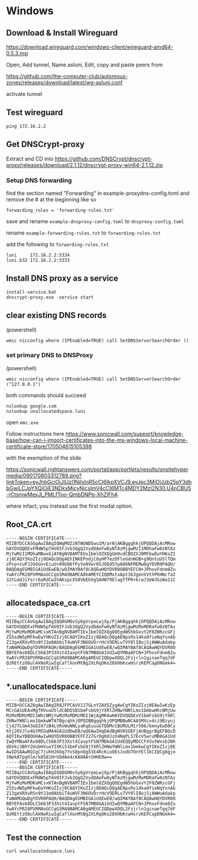 # Windows

## Download & Install Wireguard

https://download.wireguard.com/windows-client/wireguard-amd64-0.5.3.msi

Open, Add tunnel, Name asluni, Edit, copy and paste peers from

https://github.com/the-computer-club/automous-zones/releases/download/latest/wg-asluni.conf

activate tunnel

## Test wireguard
```
ping 172.16.2.2
```


## Get DNSCrypt-proxy
Extract and CD into https://github.com/DNSCrypt/dnscrypt-proxy/releases/download/2.1.12/dnscrypt-proxy-win64-2.1.12.zip


### Setup DNS forwarding
find the section named  "Forwarding" in example-proxydns-config.toml
and remove the # at the beginning like so
```
forwarding_rules = 'forwarding-rules.txt'
```
save and rename `example-dnsproxy-config.toml` to `dnsproxy-config.toml`

rename `example-forwarding-rules.txt` to `forwarding-rules.txt`

add the following to `forwarding-rules.txt`

```
luni     172.16.2.2:5334
luni.b32 172.16.2.2:5333
```

## Install DNS proxy as a service

```
install-service.bat
dnscrypt-proxy.exe -service start
```


## clear existing DNS records
(powershell)
```
wmic nicconfig where (IPEnabled=TRUE) call SetDNSServerSearchOrder ()
```

### set primary DNS to DNSProxy
(powershell)
```
wmic nicconfig where (IPEnabled=TRUE) call SetDNSServerSearchOrder ("127.0.0.1")
```

both commands should succeed
```
nslookup google.com
nslookup unallocatedspace.luni
```

open `mmc.exe`

Follow instructions here
https://www.sonicwall.com/support/knowledge-base/how-can-i-import-certificates-into-the-ms-windows-local-machine-certificate-store/170504615105398

with the exemption of the slide

https://sonicwall.rightanswers.com/portal/app/portlets/results/onsitehypermedia/090170803312789.png?linkToken=eyJhbGciOiJIUzI1NiIsInR5cCI6IkpXVCJ9.eyJpc3MiOiJzb25pY3dhbGwiLCJpYXQiOjE3NDkxMjcyNjcsImV4cCI6MTc4MDY2MzI2N30.U4nCBU5-rCtsmwMexJl_PMLfTpo-QmbDNPp-XhZlFhA

where infact, you instead use the first modal option.


## Root_CA.crt
```
-----BEGIN CERTIFICATE-----
MIIBfDCCASGgAwIBAgIQWqMOZzNfWUND5wu1M/arNjAKBggqhkjOPQQDAjAcMRow
GAYDVQQDExFMdW5pTmV0IFJvb3QgQ2VydDAeFw0yNTAzMjgwMzI1MDhaFw0zNTAz
MjYwMzI1MDhaMBwxGjAYBgNVBAMTEUx1bmlOZXQgUm9vdCBDZXJ0MFkwEwYHKoZI
zj0CAQYIKoZIzj0DAQcDQgAEhINKEPodjC8yHP7ezDFloGdnNGB+g9QntuUSlTQm
zP+p+zuPJJG6Gn+EiuU+09GQ6fPyYe8Vwr6SJOQd5YpA06NFMEMwDgYDVR0PAQH/
BAQDAgEGMBIGA1UdEwEB/wQIMAYBAf8CAQEwHQYDVR0OBBYEFCN+JPhovFdnm8Zu
YwAYcPR28PVRMAoGCCqGSM49BAMCA0kAMEYCIQDMxtxApt363genVVthPKHNcfa2
32tLmdJiYsrr6aRdCwIhAKspcXS8VbEhXgSAHW79ElagYTPR+kraJ3eWJGzWa11C
-----END CERTIFICATE-----
```

## allocatedspace_ca.crt
```
-----BEGIN CERTIFICATE-----
MIIBqzCCAVGgAwIBAgIQQ0GM0vSy6gVrpeLwjXp/PjAKBggqhkjOPQQDAjAcMRow
GAYDVQQDExFMdW5pTmV0IFJvb3QgQ2VydDAeFw0yNTAzMjgwMzMxMDRaFw0zNTAz
MjYwMzMxMDRaMCsxKTAnBgNVBAMTIEx1bmlOZXQgQ0EgdW5hbGxvY2F0ZWRzcGFj
ZS5sdW5pMFkwEwYHKoZIzj0CAQYIKoZIzj0DAQcDQgAENpsRx14ka0fieNqYsnAb
Z13geXRXvR5n9YJ1m8AbbiT4uWVF3N6OVDrrHcV9ERLu7VY8lI8ojSjAWWuAdakp
faNmMGQwDgYDVR0PAQH/BAQDAgEGMBIGA1UdEwEB/wQIMAYBAf8CAQAwHQYDVR0O
BBYEFAs68DLCS663P33Xst4IavptFSN7MB8GA1UdIwQYMBaAFCN+JPhovFdnm8Zu
YwAYcPR28PVRMAoGCCqGSM49BAMCA0gAMEUCIQDpwXDQL2Fzjrln1ginaeTqq7dF
QzREttzO8ulAkNoRiwIgCaflXonMtBg2XLRqOKo28XHbKcwHsrzKEPCapDNGmk4=
-----END CERTIFICATE-----
```

## *.unallocatedspace.luni
```
-----BEGIN CERTIFICATE-----
MIIB+DCCAZ6gAwIBAgIRAJFPCAVV1J7GLnYZAX5ZygAwCgYIKoZIzj0EAwIwKzEp
MCcGA1UEAxMgTHVuaU5ldCBDQSB1bmFsbG9jYXRlZHNwYWNlLmx1bmkwHhcNMjUw
MzMxMDMzMDI1WhcNMjYwMzMxMDMzMDI1WjAgMR4wHAYDVQQDExV1bmFsbG9jYXRl
ZHNwYWNlLmx1bmkwWTATBgcqhkjOPQIBBggqhkjOPQMBBwNCAASMXcx4ci9Bzyuj
CjdJTLGm43eDZ47iB4LVRxWuNNLyaKqEuuuGTQOMcCBURULM1r586/kmnyEwD0Cy
6tj26VJlo4GtMIGqMA4GA1UdDwEB/wQEAwIHgDAdBgNVHSUEFjAUBggrBgEFBQcD
AQYIKwYBBQUHAwIwHQYDVR0OBBYEFFZ27GrDg0dJzX4NqPL57EcV5wruMB8GA1Ud
IwQYMBaAFAs68DLCS663P33Xst4IavptFSN7MDkGA1UdEQQyMDCCFXVuYWxsb2Nh
dGVkc3BhY2UubHVuaYIXKi51bmFsbG9jYXRlZHNwYWNlLmx1bmkwCgYIKoZIzj0E
AwIDSAAwRQIgC7juhHJ6Oq7YxS8pnOgX3E4RcKioOEsJxdU7OnYEl1kCIQCg8gjo
1NekATpgXlm/k8S81HrGOdAe4cKA8AA+SHHE0w==
-----END CERTIFICATE-----
-----BEGIN CERTIFICATE-----
MIIBqzCCAVGgAwIBAgIQQ0GM0vSy6gVrpeLwjXp/PjAKBggqhkjOPQQDAjAcMRow
GAYDVQQDExFMdW5pTmV0IFJvb3QgQ2VydDAeFw0yNTAzMjgwMzMxMDRaFw0zNTAz
MjYwMzMxMDRaMCsxKTAnBgNVBAMTIEx1bmlOZXQgQ0EgdW5hbGxvY2F0ZWRzcGFj
ZS5sdW5pMFkwEwYHKoZIzj0CAQYIKoZIzj0DAQcDQgAENpsRx14ka0fieNqYsnAb
Z13geXRXvR5n9YJ1m8AbbiT4uWVF3N6OVDrrHcV9ERLu7VY8lI8ojSjAWWuAdakp
faNmMGQwDgYDVR0PAQH/BAQDAgEGMBIGA1UdEwEB/wQIMAYBAf8CAQAwHQYDVR0O
BBYEFAs68DLCS663P33Xst4IavptFSN7MB8GA1UdIwQYMBaAFCN+JPhovFdnm8Zu
YwAYcPR28PVRMAoGCCqGSM49BAMCA0gAMEUCIQDpwXDQL2Fzjrln1ginaeTqq7dF
QzREttzO8ulAkNoRiwIgCaflXonMtBg2XLRqOKo28XHbKcwHsrzKEPCapDNGmk4=
-----END CERTIFICATE-----
```


## Test the connection
```
curl unallocatedspace.luni
```



